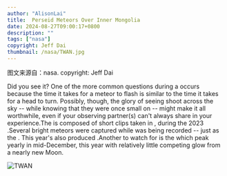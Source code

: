 ```yaml
---
author: "AlisonLai"
title:  Perseid Meteors Over Inner Mongolia 
date: 2024-08-27T09:00:17+0800
description: ""
tags: ["nasa"]
copyright: Jeff Dai
thumbnail: /nasa/TWAN.jpg
---
```

图文来源自：nasa.  copyright: Jeff Dai

  Did you see it? One of the more common questions during a  occurs because the time it takes for a meteor to flash is similar to the time it takes for a head to turn. Possibly, though, the glory of seeing  shoot across the sky -- while knowing that they were once small  on  -- might make it all worthwhile, even if your observing partner(s) can't always share in your experience.The  is composed of short clips taken in ,  during the 2023 .Several bright meteors were captured while  was being recorded -- just as the . This year's  also produced .Another  to watch for is the  which peak yearly in mid-December, this year with relatively little competing glow from a nearly new Moon.

![TWAN](/nasa/TWAN.jpg)